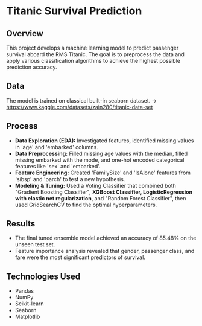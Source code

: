 # Titanic Survival Prediction <XGBoosted>

## Overview
This project develops a machine learning model to predict passenger survival aboard the RMS Titanic. The goal is to preprocess the data and apply various classification algorithms to achieve the highest possible prediction accuracy.

## Data
The model is trained on classical built-in seaborn dataset.
-> https://www.kaggle.com/datasets/zain280/titanic-data-set

## Process
* **Data Exploration (EDA):** Investigated features, identified missing values in 'age' and 'embarked' columns.
* **Data Preprocessing:** Filled missing age values with the median, filled missing embarked with the mode, and one-hot encoded categorical features like 'sex' and 'embarked'.
* **Feature Engineering:** Created 'FamilySize' and 'IsAlone' features from 'sibsp' and 'parch' to test a new hypothesis.
* **Modeling & Tuning:** Used a Voting Classifier that combined both "Gradient Boosting Classifier", **XGBoost Classifier, LogisticRegression with elastic net regularization**, and "Random Forest Classifier", then used GridSearchCV to find the optimal hyperparameters.

## Results
* The final tuned ensemble model achieved an accuracy of 85.48% on the unseen test set.
* Feature importance analysis revealed that gender, passenger class, and fare were the most significant predictors of survival.

## Technologies Used
* Pandas
* NumPy
* Scikit-learn
* Seaborn
* Matplotlib
